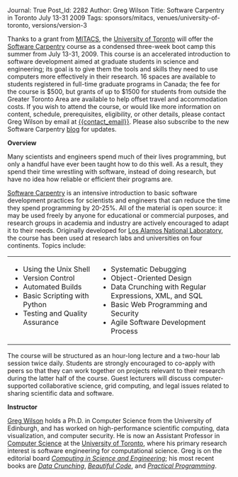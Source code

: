 Journal: True
Post_Id: 2282
Author: Greg Wilson
Title: Software Carpentry in Toronto July 13-31 2009
Tags: sponsors/mitacs, venues/university-of-toronto, versions/version-3

<p>Thanks to a grant from <a href="http://mitacs.ca">MITACS</a>, the <a href="http://www.utoronto.ca">University of Toronto</a> will offer the <a href="http://swc.scipy.org">Software Carpentry</a> course as a condensed three-week boot camp this summer from July 13-31, 2009.  This course is an accelerated introduction to software development aimed at graduate students in science and engineering; its goal is to give them the tools and skills they need to use computers more effectively in their research.  16 spaces are available to students registered in full-time graduate programs in Canada; the fee for the course is $500, but grants of up to $1500 for students from outside the Greater Toronto Area are available to help offset travel and accommodation costs.  If you wish to attend the course, or would like more information on content, schedule, prerequisites, eligibility, or other details, please contact Greg Wilson by email at <a href="mailto:{{contact_email}}">{{contact_email}}</a>.  Please also subscribe to the new Software Carpentry <a href="|filename|/blog/index.html">blog</a> for updates.</p>
<p><strong>Overview</strong></p>
<p>Many scientists and engineers spend much of their lives programming, but only a handful have ever been taught how to do this well. As a result, they spend their time wrestling with software, instead of doing research, but have no idea how reliable or efficient their programs are.</p>
<p><a href="http://swc.scipy.org">Software Carpentry</a> is an intensive introduction to basic software development practices for scientists and engineers that can reduce the time they spend programming by 20-25%. All of the material is open source: it may be used freely by anyone for educational or commercial purposes, and research groups in academia and industry are actively encouraged to adapt it to their needs.  Originally developed for <a href="http://www.lanl.gov">Los Alamos National Laboratory</a>, the course has been used at research labs and universities on four continents.  Topics include:</p>
<table border="0">
<tbody>
<tr>
<td valign="top">
<ul>
<li>Using the Unix Shell</li>
<li>Version Control</li>
<li>Automated Builds</li>
<li>Basic Scripting with Python</li>
<li>Testing and Quality Assurance</li>
</ul>
</td>
<td valign="top">
<ul>
<li>Systematic Debugging</li>
<li>Object-Oriented Design</li>
<li>Data Crunching with Regular Expressions, XML, and SQL</li>
<li>Basic Web Programming and Security</li>
<li>Agile Software Development Process</li>
</ul>
</td>
</tr>
</tbody>
</table>
<p>The course will be structured as an hour-long lecture and a two-hour lab session twice daily.  Students are strongly encouraged to co-apply with peers so that they can work together on projects relevant to their research during the latter half of the course.  Guest lecturers will discuss computer-supported collaborative science, grid computing, and legal issues related to sharing scientific data and software.</p>
<p><strong>Instructor</strong></p>
<p><a href="http://www.third-bit.com">Greg Wilson</a> holds a Ph.D. in Computer Science from the University of Edinburgh, and has worked on high-performance scientific computing, data visualization, and computer security.  He is now an Assistant Professor in <a href="http://www.cs.toronto.edu">Computer Science</a> at the <a href="http://www.utoronto.ca">University of Toronto</a>, where his primary research interest is software engineering for computational science.  Greg is on the editorial board <a href="http://cise.aip.org/"><em>Computing in Science and Engineering</em></a>; his most recent books are <a href="http://www.amazon.com/Data-Crunching-Everyday-Problems-Python/dp/0974514071"><em>Data Crunching</em></a>, <a href="http://www.amazon.com/Beautiful-Code-Leading-Programmers-Practice/dp/0596510047"><em>Beautiful Code</em></a>, and <a href="http://www.amazon.com/Practical-Programming-Introduction-Computer-Science/dp/1934356271"><em>Practical Programming</em></a>.</p>
